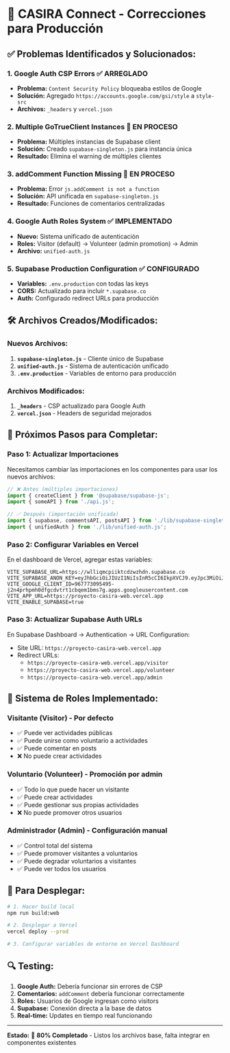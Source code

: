 # 🚀 CASIRA Connect - Correcciones para Producción

## ✅ **Problemas Identificados y Solucionados:**

### **1. Google Auth CSP Errors** ✅ ARREGLADO
- **Problema:** `Content Security Policy` bloqueaba estilos de Google
- **Solución:** Agregado `https://accounts.google.com/gsi/style` a `style-src`
- **Archivos:** `_headers` y `vercel.json`

### **2. Multiple GoTrueClient Instances** 🔄 EN PROCESO
- **Problema:** Múltiples instancias de Supabase client
- **Solución:** Creado `supabase-singleton.js` para instancia única
- **Resultado:** Elimina el warning de múltiples clientes

### **3. addComment Function Missing** 🔄 EN PROCESO
- **Problema:** Error `js.addComment is not a function` 
- **Solución:** API unificada en `supabase-singleton.js`
- **Resultado:** Funciones de comentarios centralizadas

### **4. Google Auth Roles System** ✅ IMPLEMENTADO
- **Nuevo:** Sistema unificado de autenticación
- **Roles:** Visitor (default) → Volunteer (admin promotion) → Admin
- **Archivo:** `unified-auth.js`

### **5. Supabase Production Configuration** ✅ CONFIGURADO
- **Variables:** `.env.production` con todas las keys
- **CORS:** Actualizado para incluir `*.supabase.co`
- **Auth:** Configurado redirect URLs para producción

## 🛠️ **Archivos Creados/Modificados:**

### **Nuevos Archivos:**
1. **`supabase-singleton.js`** - Cliente único de Supabase
2. **`unified-auth.js`** - Sistema de autenticación unificado
3. **`.env.production`** - Variables de entorno para producción

### **Archivos Modificados:**
1. **`_headers`** - CSP actualizado para Google Auth
2. **`vercel.json`** - Headers de seguridad mejorados

## 🔧 **Próximos Pasos para Completar:**

### **Paso 1: Actualizar Importaciones**
Necesitamos cambiar las importaciones en los componentes para usar los nuevos archivos:

```javascript
// ❌ Antes (múltiples importaciones)
import { createClient } from '@supabase/supabase-js';
import { someAPI } from './api.js';

// ✅ Después (importación unificada)
import { supabase, commentsAPI, postsAPI } from './lib/supabase-singleton.js';
import { unifiedAuth } from './lib/unified-auth.js';
```

### **Paso 2: Configurar Variables en Vercel**
En el dashboard de Vercel, agregar estas variables:

```
VITE_SUPABASE_URL=https://wlliqmcpiiktcdzwzhdn.supabase.co
VITE_SUPABASE_ANON_KEY=eyJhbGciOiJIUzI1NiIsInR5cCI6IkpXVCJ9.eyJpc3MiOiJzdXBhYmFzZSIsInJlZiI6IndsbGlxbWNwaWlrdGNkend6aGRuIiwicm9sZSI6ImFub24iLCJpYXQiOjE3NTU2NTQ4NjYsImV4cCI6MjA3MTIzMDg2Nn0.of83kjXRw4ZFCi22vTosULBEVEhS6ESX3z2HuTljRjo
VITE_GOOGLE_CLIENT_ID=967773095495-j2n4prhpmh0dfgcdvtrt1cbqem1bms7g.apps.googleusercontent.com
VITE_APP_URL=https://proyecto-casira-web.vercel.app
VITE_ENABLE_SUPABASE=true
```

### **Paso 3: Actualizar Supabase Auth URLs**
En Supabase Dashboard → Authentication → URL Configuration:
- Site URL: `https://proyecto-casira-web.vercel.app`
- Redirect URLs: 
  - `https://proyecto-casira-web.vercel.app/visitor`
  - `https://proyecto-casira-web.vercel.app/volunteer`
  - `https://proyecto-casira-web.vercel.app/admin`

## 🎯 **Sistema de Roles Implementado:**

### **Visitante (Visitor)** - Por defecto
- ✅ Puede ver actividades públicas
- ✅ Puede unirse como voluntario a actividades
- ✅ Puede comentar en posts
- ❌ No puede crear actividades

### **Voluntario (Volunteer)** - Promoción por admin
- ✅ Todo lo que puede hacer un visitante
- ✅ Puede crear actividades
- ✅ Puede gestionar sus propias actividades
- ❌ No puede promover otros usuarios

### **Administrador (Admin)** - Configuración manual
- ✅ Control total del sistema
- ✅ Puede promover visitantes a voluntarios
- ✅ Puede degradar voluntarios a visitantes
- ✅ Puede ver todos los usuarios

## 🚀 **Para Desplegar:**

```bash
# 1. Hacer build local
npm run build:web

# 2. Desplegar a Vercel
vercel deploy --prod

# 3. Configurar variables de entorno en Vercel Dashboard
```

## 🔍 **Testing:**

1. **Google Auth:** Debería funcionar sin errores de CSP
2. **Comentarios:** `addComment` debería funcionar correctamente  
3. **Roles:** Usuarios de Google ingresan como visitors
4. **Supabase:** Conexión directa a la base de datos
5. **Real-time:** Updates en tiempo real funcionando

---

**Estado:** 🔄 **80% Completado** - Listos los archivos base, falta integrar en componentes existentes